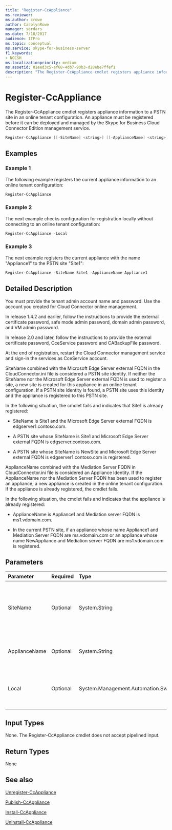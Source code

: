 ```yaml
---
title: "Register-CcAppliance"
ms.reviewer: 
ms.author: crowe
author: CarolynRowe
manager: serdars
ms.date: 7/18/2017
audience: ITPro
ms.topic: conceptual
ms.service: skype-for-business-server
f1.keywords:
- NOCSH
ms.localizationpriority: medium
ms.assetid: 01eed3c5-af68-4db7-90b3-d28ebe7ffef1
description: "The Register-CcAppliance cmdlet registers appliance information to a PSTN site in an online tenant configuration. An appliance must be registered before it can be deployed and managed by the Skype for Business Cloud Connector Edition management service."
---
```


# Register-CcAppliance
 
The Register-CcAppliance cmdlet registers appliance information to a PSTN site in an online tenant configuration. An appliance must be registered before it can be deployed and managed by the Skype for Business Cloud Connector Edition management service.
  
```powershell
Register-CcAppliance [[-SiteName] <string>] [[-ApplianceName] <string>] [-Local]
```

## Examples
<a name="Examples"> </a>

### Example 1

The following example registers the current appliance information to an online tenant configuration:
  
```powershell
Register-CcAppliance
```

### Example 2

The next example checks configuration for registration locally without connecting to an online tenant configuration:
  
```powershell
Register-CcAppliance -Local
```

### Example 3

The next example registers the current appliance with the name "Appliance1" to the PSTN site "Site1":
  
```powershell
Register-CcAppliance -SiteName Site1 -ApplianceName Appliance1
```

## Detailed Description
<a name="DetailedDescription"> </a>

You must provide the tenant admin account name and password. Use the account you created for Cloud Connector online management. 
  
In release 1.4.2 and earlier, follow the instructions to provide the external certificate password, safe mode admin password, domain admin password, and VM admin password. 
  
In release 2.0 and later, follow the instructions to provide the external certificate password, CceService password and CABackupFile password.
  
At the end of registration, restart the Cloud Connector management service and sign-in the services as CceService account.
  
SiteName combined with the Microsoft Edge Server external FQDN in the CloudConnector.ini file is considered a PSTN site identity. If neither the SiteName nor the Microsoft Edge Server external FQDN is used to register a site, a new site is created for this appliance in an online tenant configuration. If a PSTN site identity is found, a PSTN site uses this identity and the appliance is registered to this PSTN site. 
  
In the following situation, the cmdlet fails and indicates that Site1 is already registered: 
  
- SiteName is Site1 and the Microsoft Edge Server external FQDN is edgserver1.contoso.com. 
    
- A PSTN site whose SiteName is Site1 and Microsoft Edge Server external FQDN is edgserver.contoso.com.
    
- A PSTN site whose SiteName is NewSite and Microsoft Edge Server external FQDN is edgserver1.contoso.com is registered.
    
ApplianceName combined with the Mediation Server FQDN in CloudConnector.ini file is considered an Appliance Identity. If the ApplianceName nor the Mediation Server FQDN has been used to register an appliance, a new appliance is created in the online tenant configuration. If the appliance is already registered, the cmdlet fails.
  
In the following situation, the cmdlet fails and indicates that the appliance is already registered: 
  
- ApplianceName is Appliance1 and Mediation server FQDN is ms1.vdomain.com.
    
- In the current PSTN site, if an appliance whose name Appliance1 and Mediation Server FQDN are ms.vdomain.com or an appliance whose name NewAppliance and Mediation server FQDN are ms1.vdomain.com is registered.
    
## Parameters
<a name="DetailedDescription"> </a>

|**Parameter**|**Required**|**Type**|**Description**|
|:-----|:-----|:-----|:-----|
|SiteName  <br/> |Optional  <br/> |System.String  <br/> |PSTN site name to which the appliance is registered. Default value is SiteName value in the CloudConnector.ini file.  <br/> |
|ApplianceName  <br/> |Optional  <br/> |System.String  <br/> |Name of the current appliance. Default value is the computer name of the host server.  <br/> |
|Local  <br/> |Optional  <br/> |System.Management.Automation.SwitchParameter  <br/> |Check configurations for registration locally without connecting to online tenant configuration.  <br/> |
   
## Input Types
<a name="InputTypes"> </a>

None. The Register-CcAppliance cmdlet does not accept pipelined input.
  
## Return Types
<a name="ReturnTypes"> </a>

None
  
## See also
<a name="ReturnTypes"> </a>

[Unregister-CcAppliance](unregister-ccappliance.md)
  
[Publish-CcAppliance](publish-ccappliance.md)
  
[Install-CcAppliance](install-ccappliance.md)
  
[Uninstall-CcAppliance](uninstall-ccappliance.md)
  


